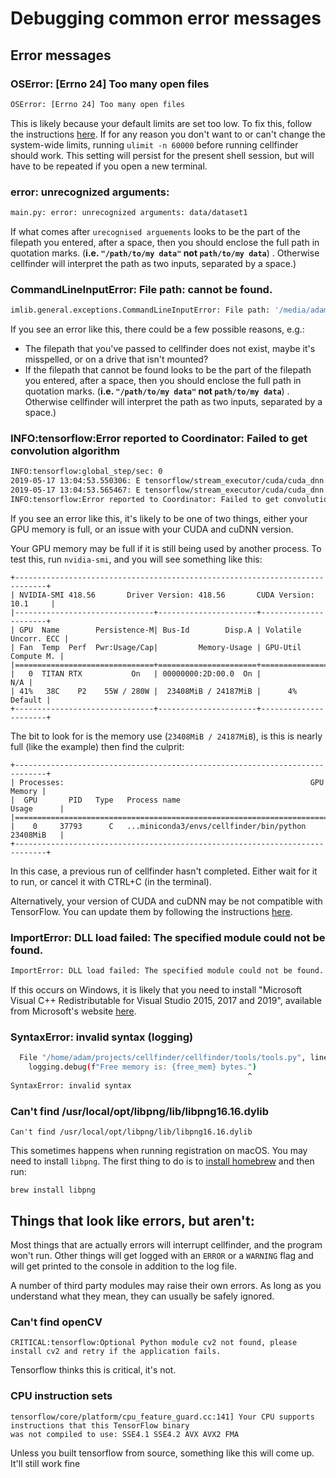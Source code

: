 # Debugging common error messages

## Error messages
### OSError: [Errno 24] Too many open files

```bash
OSError: [Errno 24] Too many open files
```

This is likely because your default limits are set too low. To fix this, follow the instructions 
[here](https://easyengine.io/tutorials/linux/increase-open-files-limit/). If for any reason you don't want to or 
can't change the system-wide limits, running `ulimit -n 60000` before running cellfinder should work. This setting 
will persist for the present shell session, but will have to be repeated if you open a new terminal.

### error: unrecognized arguments:

```bash
main.py: error: unrecognized arguments: data/dataset1
```

If what comes after `urecognised arguements` looks to be the part of the filepath you entered, after a space, 
then you should enclose the full path in quotation marks. (**i.e. `"/path/to/my data"` not `path/to/my data`**) . 
Otherwise cellfinder will interpret the path as two inputs, separated by a space.\)

### CommandLineInputError: File path: cannot be found.

```bash
imlib.general.exceptions.CommandLineInputError: File path: '/media/adam/Storage/cellfinder/data/dataset1' cannot be found.
```

If you see an error like this, there could be a few possible reasons, e.g.:

* The filepath that you've passed to cellfinder does not exist, maybe it's misspelled, or on a drive that isn't mounted?
* If the filepath that cannot be found looks to be the part of the filepath you entered, after a space, then you 
should enclose the full path in quotation marks. (**i.e. `"/path/to/my data"` not `path/to/my data`**) . Otherwise 
cellfinder will interpret the path as two inputs, separated by a space.)

### INFO:tensorflow:Error reported to Coordinator: Failed to get convolution algorithm

```bash
INFO:tensorflow:global_step/sec: 0
2019-05-17 13:04:53.550306: E tensorflow/stream_executor/cuda/cuda_dnn.cc:334] Could not create cudnn handle: CUDNN_STATUS_INTERNAL_ERROR
2019-05-17 13:04:53.565467: E tensorflow/stream_executor/cuda/cuda_dnn.cc:334] Could not create cudnn handle: CUDNN_STATUS_INTERNAL_ERROR
INFO:tensorflow:Error reported to Coordinator: Failed to get convolution algorithm. This is probably because cuDNN failed to initialize, so try looking to see if a warning log message was printed above.
```

If you see an error like this, it's likely to be one of two things, either your GPU memory is full, or an issue with 
your CUDA and cuDNN version.

Your GPU memory may be full if it is still being used by another process. To test this, run `nvidia-smi`, and you will 
see something like this:

```text
+-----------------------------------------------------------------------------+
| NVIDIA-SMI 418.56       Driver Version: 418.56       CUDA Version: 10.1     |
|-------------------------------+----------------------+----------------------+
| GPU  Name        Persistence-M| Bus-Id        Disp.A | Volatile Uncorr. ECC |
| Fan  Temp  Perf  Pwr:Usage/Cap|         Memory-Usage | GPU-Util  Compute M. |
|===============================+======================+======================|
|   0  TITAN RTX           On   | 00000000:2D:00.0  On |                  N/A |
| 41%   38C    P2    55W / 280W |  23408MiB / 24187MiB |      4%      Default |
+-------------------------------+----------------------+----------------------+
```

The bit to look for is the memory use (`23408MiB / 24187MiB`), is this is nearly full (like the example) then 
find the culprit:

```text
+-----------------------------------------------------------------------------+
| Processes:                                                       GPU Memory |
|  GPU       PID   Type   Process name                             Usage      |
|=============================================================================|
|    0     37793      C   ...miniconda3/envs/cellfinder/bin/python 23408MiB   |
+-----------------------------------------------------------------------------+
```

In this case, a previous run of cellfinder hasn't completed. Either wait for it to run, or cancel it with CTRL+C 
(in the terminal).

Alternatively, your version of CUDA and cuDNN may be not compatible with TensorFlow. You can update them by 
following the instructions [here](/documentation/setting-up/gpu).

### ImportError: DLL load failed: The specified module could not be found.

```bash
ImportError: DLL load failed: The specified module could not be found.
```

If this occurs on Windows, it is likely that you need to install "Microsoft Visual C++ Redistributable for Visual 
Studio 2015, 2017 and 2019", available from Microsoft's website 
[here](https://learn.microsoft.com/en-GB/cpp/windows/latest-supported-vc-redist?view=msvc-170).

### SyntaxError: invalid syntax \(logging\)

```bash
  File "/home/adam/projects/cellfinder/cellfinder/tools/tools.py", line 444
    logging.debug(f"Free memory is: {free_mem} bytes.")
                                                     ^
SyntaxError: invalid syntax
```

### Can't find /usr/local/opt/libpng/lib/libpng16.16.dylib

```
Can't find /usr/local/opt/libpng/lib/libpng16.16.dylib
```

This sometimes happens when running registration on macOS. You may need to install `libpng`. The first thing to 
do is to [install homebrew](https://brew.sh/) and then run:

```
brew install libpng
```

## Things that look like errors, but aren't:

Most things that are actually errors will interrupt cellfinder, and the program won't run. Other things will get 
logged with an `ERROR` or a `WARNING` flag and will get printed to the console in addition to the log file.

A number of third party modules may raise their own errors. As long as you understand what they mean, they can 
usually be safely ignored.

### Can't find openCV

```
CRITICAL:tensorflow:Optional Python module cv2 not found, please install cv2 and retry if the application fails.
```

Tensorflow thinks this is critical, it's not.

### CPU instruction sets

```
tensorflow/core/platform/cpu_feature_guard.cc:141] Your CPU supports instructions that this TensorFlow binary 
was not compiled to use: SSE4.1 SSE4.2 AVX AVX2 FMA
```

Unless you built tensorflow from source, something like this will come up. It'll still work fine

